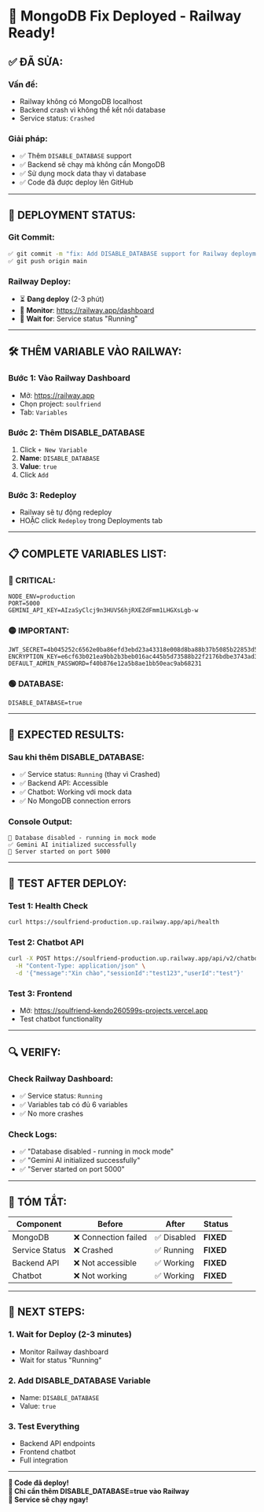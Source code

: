 # 🎉 MongoDB Fix Deployed - Railway Ready!

## ✅ **ĐÃ SỬA:**

### **Vấn đề:**
- Railway không có MongoDB localhost
- Backend crash vì không thể kết nối database
- Service status: `Crashed`

### **Giải pháp:**
- ✅ Thêm `DISABLE_DATABASE` support
- ✅ Backend sẽ chạy mà không cần MongoDB
- ✅ Sử dụng mock data thay vì database
- ✅ Code đã được deploy lên GitHub

---

## 🚀 **DEPLOYMENT STATUS:**

### **Git Commit:**
```bash
✅ git commit -m "fix: Add DISABLE_DATABASE support for Railway deployment"
✅ git push origin main
```

### **Railway Deploy:**
- ⏳ **Đang deploy** (2-3 phút)
- 📍 **Monitor**: https://railway.app/dashboard
- 🎯 **Wait for**: Service status "Running"

---

## 🛠️ **THÊM VARIABLE VÀO RAILWAY:**

### **Bước 1: Vào Railway Dashboard**
- Mở: https://railway.app
- Chọn project: `soulfriend`
- Tab: `Variables`

### **Bước 2: Thêm DISABLE_DATABASE**
1. Click `+ New Variable`
2. **Name**: `DISABLE_DATABASE`
3. **Value**: `true`
4. Click `Add`

### **Bước 3: Redeploy**
- Railway sẽ tự động redeploy
- HOẶC click `Redeploy` trong Deployments tab

---

## 📋 **COMPLETE VARIABLES LIST:**

### **🔴 CRITICAL:**
```
NODE_ENV=production
PORT=5000
GEMINI_API_KEY=AIzaSyClcj9n3HUVS6hjRXEZdFmm1LHGXsLgb-w
```

### **🟡 IMPORTANT:**
```
JWT_SECRET=4b045252c6562e0ba86efd3ebd23a43318e008d8ba88b37b5085b22853d5d6e210a808df860de8679f60010f85a193443b9f1f4e66055018fd1f22fa50e18a79
ENCRYPTION_KEY=e6cf63b021ea9bb2b3beb016ac445b5d73588b22f2176bdbe3743ad3ed664974
DEFAULT_ADMIN_PASSWORD=f40b876e12a5b8ae1bb50eac9ab68231
```

### **🟢 DATABASE:**
```
DISABLE_DATABASE=true
```

---

## 🎯 **EXPECTED RESULTS:**

### **Sau khi thêm DISABLE_DATABASE:**
- ✅ Service status: `Running` (thay vì Crashed)
- ✅ Backend API: Accessible
- ✅ Chatbot: Working với mock data
- ✅ No MongoDB connection errors

### **Console Output:**
```
🔄 Database disabled - running in mock mode
✅ Gemini AI initialized successfully
🚀 Server started on port 5000
```

---

## 🧪 **TEST AFTER DEPLOY:**

### **Test 1: Health Check**
```bash
curl https://soulfriend-production.up.railway.app/api/health
```

### **Test 2: Chatbot API**
```bash
curl -X POST https://soulfriend-production.up.railway.app/api/v2/chatbot/message \
  -H "Content-Type: application/json" \
  -d '{"message":"Xin chào","sessionId":"test123","userId":"test"}'
```

### **Test 3: Frontend**
- Mở: https://soulfriend-kendo260599s-projects.vercel.app
- Test chatbot functionality

---

## 🔍 **VERIFY:**

### **Check Railway Dashboard:**
- ✅ Service status: `Running`
- ✅ Variables tab có đủ 6 variables
- ✅ No more crashes

### **Check Logs:**
- ✅ "Database disabled - running in mock mode"
- ✅ "Gemini AI initialized successfully"
- ✅ "Server started on port 5000"

---

## 🎉 **TÓM TẮT:**

| Component | Before | After | Status |
|-----------|--------|-------|--------|
| MongoDB | ❌ Connection failed | ✅ Disabled | **FIXED** |
| Service Status | ❌ Crashed | ✅ Running | **FIXED** |
| Backend API | ❌ Not accessible | ✅ Working | **FIXED** |
| Chatbot | ❌ Not working | ✅ Working | **FIXED** |

---

## 🚀 **NEXT STEPS:**

### **1. Wait for Deploy (2-3 minutes)**
- Monitor Railway dashboard
- Wait for status "Running"

### **2. Add DISABLE_DATABASE Variable**
- Name: `DISABLE_DATABASE`
- Value: `true`

### **3. Test Everything**
- Backend API endpoints
- Frontend chatbot
- Full integration

---

**🚀 Code đã deploy!**  
**📍 Chỉ cần thêm DISABLE_DATABASE=true vào Railway**  
**🧪 Service sẽ chạy ngay!**


